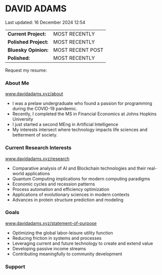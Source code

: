 # DAVID ADAMS
<!-- Last updated -->
Last updated: 16 December 2024 12:54

<!-- Recent project in the works -->
<table width="100%">
  <tr>
    <td valign="top"><strong>Current Project:</strong></td>
    <td valign="top">MOST RECENTLY</td>
  </tr>
    <tr>
    <td valign="top"><strong>Polished Project:</strong></td>
    <td valign="top">MOST RECENTLY</td>
  </tr>
  <tr>
    <td valign="top"><strong>Bluesky Opinion:</strong></td>
    <td valign="top">MOST RECENT POST</td>
  </tr>
    <tr>
    <td valign="top"><strong>Polished:</strong></td>
    <td valign="top">MOST RECENTLY</td>
  </tr>
</table>

<!-- Request my resume here -->
Request my resume:
<!-- Use the palantir js -->

<!-- Background -->
<!-- TODO Add professional and personal section -->
### About Me
www.davidadams.xyz/about
- I was a prelaw undergraduate who found a passion for programming during the COVID-19 pandemic.
- Recently, I completed the MS in Financial Economics at Johns Hopkins University
- I just started a second MEng in Artificial Intelligence
- My interests intersect where technology impacts life sciences and betterment of society.

### Current Research Interests
www.davidadams.xyz/research
- Comparative analysis of AI and Blockchain technologies and their real-world applications
- Quantum Computing implications for modern computing paradigms
- Economic cycles and recession patterns
- Process automation and efficiency optimization
- Applications of evolutionary sciences in modern contexts
- Advances in protein structure prediction and modeling
 
### Goals
www.davidadams.xyz/statement-of-purpose
- Optimizing the global labor-leisure utility function
- Reducing friction in systems and processes
- Leveraging current and future technology to create and extend value
- Developing passive income streams
- Contributing meaningfully to community development

### Support
